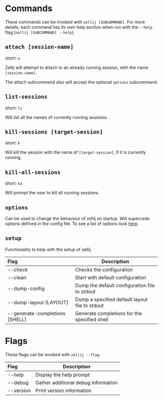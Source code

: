 # Commands

These commands can be invoked with `zellij [SUBCOMMAND]`.
For more details, each command has its own help section when run with the
`--help` flag (`zellij [SUBCOMMAND] --help`).

## `attach [session-name]`
short: `a`

Zellij will attempt to attach to an already running session, with the name
`[session-name]`.

The attach subcommand also will accept the optional `options` subcommand.

## `list-sessions`
short: `ls`

Will list all the names of currently running sessions.

## `kill-sessions [target-session]`
short: `k`

Will kill the session with the name of `[target-session]`, if it is currently
running.

## `kill-all-sessions`
short: `ka`

Will prompt the user to kill all running sessions.

## `options`

Can be used to change the behaviour of zellij on startup.
Will supercede options defined in the config file.
To see a list of options look [here](./options.md).

## `setup`

Functionality to help with the setup of zellij.

| Flag                                |  Description|
|:------------------------------------|------------------|
| --check                             |  Checks the configuration |
| --clean                             |  Start with default configuration|
| --dump-config                       |  Dump the default configuration file to stdout|
| --dump-layout [LAYOUT]      |  Dump a specified default layout file to stdout |
| --generate-completions [SHELL]      |  Generate completions for the specified shell|

# Flags
These flags can be invoked with `zellij --flag`.

| Flag                                |  Description|
|:------------------------------------|------------------|
| --help                             |   Display the help prompt |
| --debug                             |  Gather additional debug information |
| --version                       |  Print version information |
